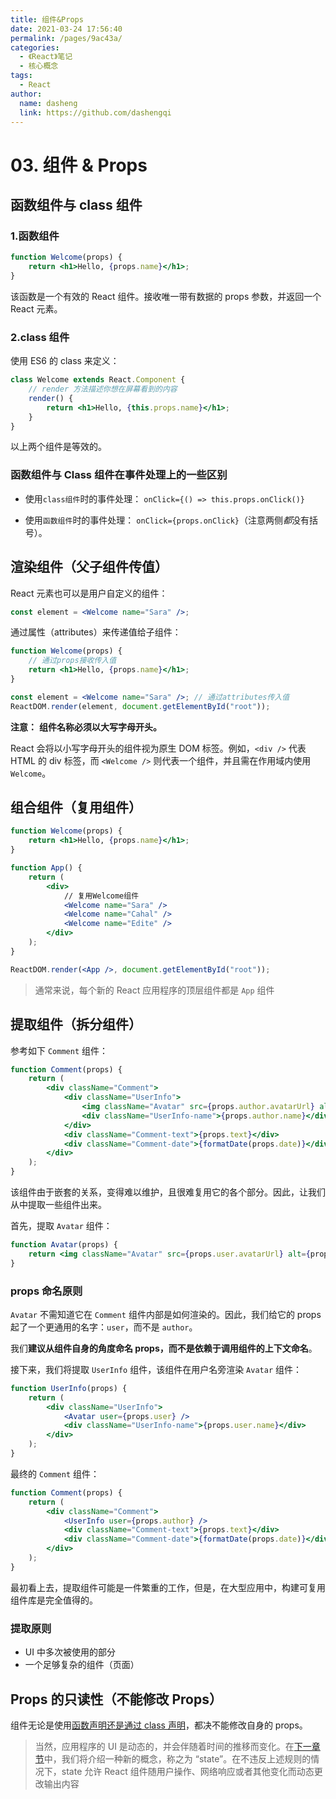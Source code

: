 ```yaml
---
title: 组件&Props
date: 2021-03-24 17:56:40
permalink: /pages/9ac43a/
categories:
  - 《React》笔记
  - 核心概念
tags:
  - React
author:
  name: dasheng
  link: https://github.com/dashengqi
---
```


# 03. 组件 & Props

## 函数组件与 class 组件

### 1.函数组件

```jsx
function Welcome(props) {
	return <h1>Hello, {props.name}</h1>;
}
```

该函数是一个有效的 React 组件。接收唯一带有数据的 props 参数，并返回一个 React 元素。

### 2.class 组件

使用 ES6 的 class 来定义：

```jsx
class Welcome extends React.Component {
	// render 方法描述你想在屏幕看到的内容
	render() {
		return <h1>Hello, {this.props.name}</h1>;
	}
}
```

以上两个组件是等效的。

### 函数组件与 Class 组件在事件处理上的一些区别

- 使用`class组件`时的事件处理： `onClick={() => this.props.onClick()}`

- 使用`函数组件`时的事件处理： `onClick={props.onClick}`（注意两侧*都*没有括号）。

## 渲染组件（父子组件传值）

React 元素也可以是用户自定义的组件：

```jsx
const element = <Welcome name="Sara" />;
```

通过属性（attributes）来传递值给子组件：

```jsx
function Welcome(props) {
	// 通过props接收传入值
	return <h1>Hello, {props.name}</h1>;
}

const element = <Welcome name="Sara" />; // 通过attributes传入值
ReactDOM.render(element, document.getElementById("root"));
```

**注意：** **组件名称必须以大写字母开头。**

React 会将以小写字母开头的组件视为原生 DOM 标签。例如，`<div />` 代表 HTML 的 div 标签，而 `<Welcome />` 则代表一个组件，并且需在作用域内使用 `Welcome`。

## 组合组件（复用组件）

```jsx
function Welcome(props) {
	return <h1>Hello, {props.name}</h1>;
}

function App() {
	return (
		<div>
			// 复用Welcome组件
			<Welcome name="Sara" />
			<Welcome name="Cahal" />
			<Welcome name="Edite" />
		</div>
	);
}

ReactDOM.render(<App />, document.getElementById("root"));
```

> 通常来说，每个新的 React 应用程序的顶层组件都是 `App` 组件

## 提取组件（拆分组件）

参考如下 `Comment` 组件：

```jsx
function Comment(props) {
	return (
		<div className="Comment">
			<div className="UserInfo">
				<img className="Avatar" src={props.author.avatarUrl} alt={props.author.name} />
				<div className="UserInfo-name">{props.author.name}</div>
			</div>
			<div className="Comment-text">{props.text}</div>
			<div className="Comment-date">{formatDate(props.date)}</div>
		</div>
	);
}
```

该组件由于嵌套的关系，变得难以维护，且很难复用它的各个部分。因此，让我们从中提取一些组件出来。

首先，提取 `Avatar` 组件：

```jsx
function Avatar(props) {
	return <img className="Avatar" src={props.user.avatarUrl} alt={props.user.name} />;
}
```

### props 命名原则

`Avatar` 不需知道它在 `Comment` 组件内部是如何渲染的。因此，我们给它的 props 起了一个更通用的名字：`user`，而不是 `author`。

我们**建议从组件自身的角度命名 props，而不是依赖于调用组件的上下文命名**。

接下来，我们将提取 `UserInfo` 组件，该组件在用户名旁渲染 `Avatar` 组件：

```jsx
function UserInfo(props) {
	return (
		<div className="UserInfo">
			<Avatar user={props.user} />
			<div className="UserInfo-name">{props.user.name}</div>
		</div>
	);
}
```

最终的 `Comment` 组件：

```jsx
function Comment(props) {
	return (
		<div className="Comment">
			<UserInfo user={props.author} />
			<div className="Comment-text">{props.text}</div>
			<div className="Comment-date">{formatDate(props.date)}</div>
		</div>
	);
}
```

最初看上去，提取组件可能是一件繁重的工作，但是，在大型应用中，构建可复用组件库是完全值得的。

### 提取原则

- UI 中多次被使用的部分
- 一个足够复杂的组件（页面）

## Props 的只读性（不能修改 Props）

组件无论是使用[函数声明还是通过 class 声明](https://zh-hans.reactjs.org/docs/components-and-props.html#function-and-class-components)，都决不能修改自身的 props。

> 当然，应用程序的 UI 是动态的，并会伴随着时间的推移而变化。在[下一章节](https://zh-hans.reactjs.org/docs/state-and-lifecycle.html)中，我们将介绍一种新的概念，称之为 “state”。在不违反上述规则的情况下，state 允许 React 组件随用户操作、网络响应或者其他变化而动态更改输出内容
